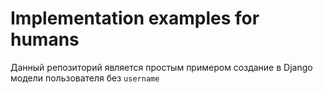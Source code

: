 # Implementation examples for humans

Данный репозиторий является простым примером создание в Django модели пользователя без `username`  

